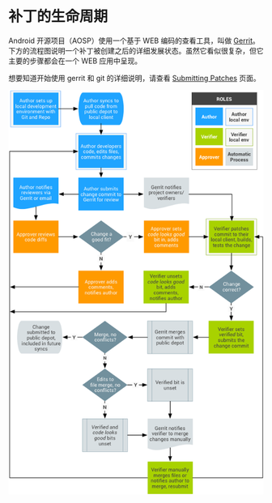 # 补丁的生命周期

Android 开源项目（AOSP）使用一个基于 WEB 编码的查看工具，叫做 [Gerrit](https://android-review.googlesource.com/)。下方的流程图说明一个补丁被创建之后的详细发展状态。虽然它看似很复杂，但它主要的步骤都会在一个 WEB 应用中呈现。

想要知道开始使用 gerrit 和 git 的详细说明，请查看 [Submitting Patches](https://source.android.com/source/submit-patches.html) 页面。

![](images/workflow.png)
